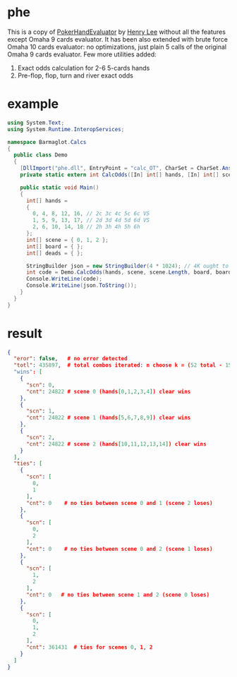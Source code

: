 # phe
This is a copy of [PokerHandEvaluator](https://github.com/HenryRLee/PokerHandEvaluator) by [Henry Lee](https://github.com/HenryRLee) without all the features except Omaha 9 cards evaluator.
It has been also extended with brute force Omaha 10 cards evaluator: no optimizations, just plain 5 calls of the original Omaha 9 cards evaluator.
Few more utilities added:
1. Exact odds calculation for 2-6 5-cards hands
2. Pre-flop, flop, turn and river exact odds

# example
```C#
using System.Text;
using System.Runtime.InteropServices;

namespace Barmaglot.Calcs
{
  public class Demo
  {
    [DllImport("phe.dll", EntryPoint = "calc_OT", CharSet = CharSet.Ansi)]
    private static extern int CalcOdds([In] int[] hands, [In] int[] scene, [In] int hsz, [In] int[] board, int bsz, [In] int[] deads, [In] int dsz, [Out] StringBuilder json);

    public static void Main()
    {
      int[] hands =
      {
        0, 4, 8, 12, 16, // 2c 3c 4c 5c 6c VS
        1, 5, 9, 13, 17, // 2d 3d 4d 5d 6d VS
        2, 6, 10, 14, 18 // 2h 3h 4h 5h 6h
      };
      int[] scene = { 0, 1, 2 };
      int[] board = { };
      int[] deads = { };

      StringBuilder json = new StringBuilder(4 * 1024); // 4K ought to be enough for anybody
      int code = Demo.CalcOdds(hands, scene, scene.Length, board, board.Length, deads, deads.Length, json);
      Console.WriteLine(code);
      Console.WriteLine(json.ToString());
    }
  }
}
```

# result
```json
{
  "eror": false,   # no error detected
  "totl": 435897,  # total combos iterated: n choose k = (52 total - 15 hands) choose (5 board) = 37 choose 5
  "wins": [
    {
      "scn": 0,
      "cnt": 24822 # scene 0 (hands[0,1,2,3,4]) clear wins
    },
    {
      "scn": 1,
      "cnt": 24822 # scene 1 (hands[5,6,7,8,9]) clear wins
    },
    {
      "scn": 2,
      "cnt": 24822 # scene 2 (hands[10,11,12,13,14]) clear wins
    }
  ],
  "ties": [
    {
      "scn": [
        0,
        1
      ],
      "cnt": 0    # no ties between scene 0 and 1 (scene 2 loses)
    },
    {
      "scn": [
        0,
        2
      ],
      "cnt": 0    # no ties between scene 0 and 2 (scene 1 loses)
    },
    {
      "scn": [
        1,
        2
      ],
      "cnt": 0   # no ties between scene 1 and 2 (scene 0 loses)
    },
    {
      "scn": [
        0,
        1,
        2
      ],
      "cnt": 361431  # ties for scenes 0, 1, 2
    }
  ]
}
```

